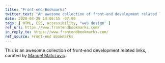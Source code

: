 ```yaml
---
title: "Front-end Bookmarks"
twitter_text: "An awesome collection of front-end development related links, curated by @mmatuzo"
date: 2020-04-29 14:06:55 -07:00
tags: [ HTML, CSS, accessibility, "web design" ]
ref_url: https://www.frontendbookmarks.com/
in_reply_to: https://www.frontendbookmarks.com/
ref_source: Front-end Bookmarks
---
```


This is an awesome collection of front-end development related links, curated by [Manuel Matuzović](https://www.matuzo.at/).